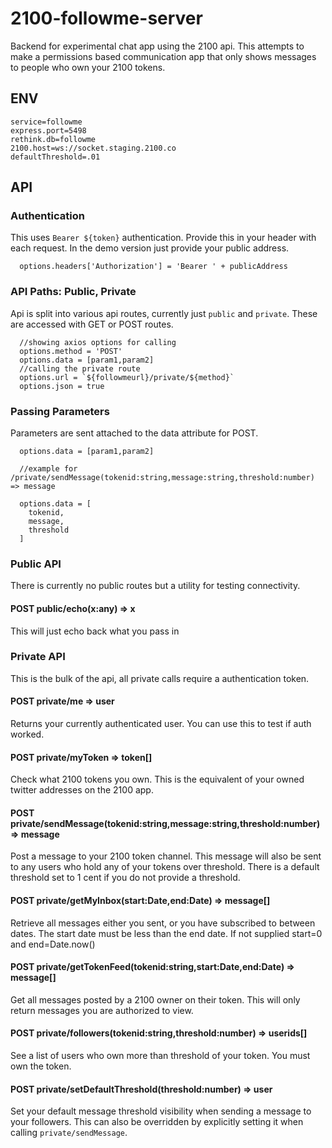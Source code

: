 # 2100-followme-server
Backend for experimental chat app using the 2100 api. This attempts to make a permissions
based communication app that only shows messages to people who own your 2100 tokens. 

## ENV

```
service=followme
express.port=5498
rethink.db=followme
2100.host=ws://socket.staging.2100.co
defaultThreshold=.01
```

## API
### Authentication
This uses `Bearer ${token}` authentication. Provide this in your header with each
request. In the demo version just provide your public address.

```
  options.headers['Authorization'] = 'Bearer ' + publicAddress
```
### API Paths: Public, Private
Api is split into various api routes, currently just `public` and `private`. These are accessed
with GET or POST routes.
```
  //showing axios options for calling 
  options.method = 'POST'
  options.data = [param1,param2]
  //calling the private route
  options.url = `${followmeurl}/private/${method}`
  options.json = true

```

### Passing Parameters
Parameters are sent attached to the data attribute for POST. 

```
  options.data = [param1,param2]

  //example for /private/sendMessage(tokenid:string,message:string,threshold:number) => message

  options.data = [
    tokenid,
    message,
    threshold
  ]
```

### Public API
There is currently no public routes but a utility for testing connectivity.

#### POST public/echo(x:any) => x
This will just echo back what you pass in

### Private API
This is the bulk of the api, all private calls require a authentication token.

#### POST private/me => user
Returns your currently authenticated user. You can use this to test if auth worked.

#### POST private/myToken => token[]
Check what 2100 tokens you own. This is the equivalent of your owned twitter addresses on 
the 2100 app. 

#### POST private/sendMessage(tokenid:string,message:string,threshold:number) => message
Post a message to your 2100 token channel. This message will also be sent to any users who
hold any of your tokens over threshold. There is a default threshold set to 1 cent if you 
do not provide a threshold.

#### POST private/getMyInbox(start:Date,end:Date) => message[]
Retrieve all messages either you sent, or you have subscribed to between dates. The start date
must be less than the end date. If not supplied start=0 and end=Date.now()

#### POST private/getTokenFeed(tokenid:string,start:Date,end:Date) => message[]
Get all messages posted by a 2100 owner on their token. This will only return 
messages you are authorized to view.

#### POST private/followers(tokenid:string,threshold:number) => userids[]
See a list of users who own more than threshold of your token. You must own the token.

#### POST private/setDefaultThreshold(threshold:number) => user
Set your default message threshold visibility when sending a message to your followers.
This can also be overridden by explicitly setting it when calling `private/sendMessage`.













